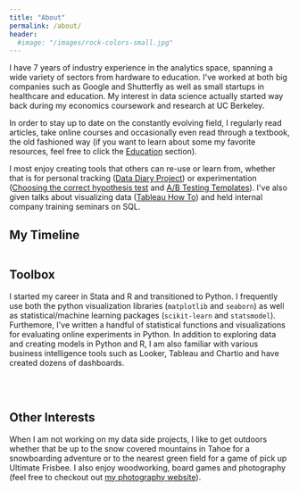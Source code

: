 ```yaml
---
title: "About"
permalink: /about/
header:
  #image: "/images/rock-colors-small.jpg"
---
```


I have 7 years of industry experience in the analytics space, spanning a wide variety of sectors from hardware to education. I've worked at both big companies such as Google and Shutterfly as well as small startups in healthcare and education. My interest in data science actually started way back during my economics coursework and research at UC Berkeley.

In order to stay up to date on the constantly evolving field, I regularly read articles, take online courses and occasionally even read through a textbook, the old fashioned way (if you want to learn about some my favorite resources, feel free to click the [Education](https://pleonova.github.io/education/) section).

I most enjoy creating tools that others can re-use or learn from, whether that is for personal tracking ([Data Diary Project](https://github.com/pleonova/data-diary)) or experimentation ([Choosing the correct hypothesis test](https://github.com/pleonova/stat-tests) and [A/B Testing Templates](https://github.com/pleonova/ab-testing)).  I've also given talks about visualizing data ([Tableau How To](https://pleonova.github.io/visualization-tableau/)) and held internal company training seminars on SQL. 


## My Timeline
 
<img src="{{ site.url }}{{ site.baseurl }}/images/my-background4.JPG" alt="">

## Toolbox

I started my career in Stata and R and transitioned to Python. I frequently use both the python visualization libraries (`matplotlib` and `seaborn`) as well as statistical/machine learning packages (`scikit-learn` and `statsmodel`). Furthemore, I've written a handful of statistical functions and visualizations for evaluating online experiments in Python. In addition to exploring data and creating models in Python and R, I am also familiar with various business intelligence tools such as Looker, Tableau and Chartio and have created dozens of dashboards. 

<br /><br />
## Other Interests
When I am not working on my data side projects, I like to get outdoors whether that be up to the snow covered mountains in Tahoe for a snowboarding adventure or to the nearest green field for a game of pick up Ultimate Frisbee. I also enjoy woodworking, board games and photography (feel free to checkout out [my photography website](http://girlandcamera.wixsite.com/novaphotography)).
